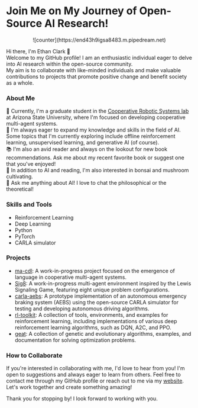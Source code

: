 # Join Me on My Journey of Open-Source AI Research!
<p align="center">
![counter](https://end43h9igsa8483.m.pipedream.net)
</p>

Hi there, I'm Ethan Clark 👋  
Welcome to my GitHub profile! I am an enthusiastic individual eager to delve into AI research within the open-source community.  
My aim is to collaborate with like-minded individuals and make valuable contributions to projects that promote positive change and benefit society as a whole.

### About Me
🔭 Currently, I'm a graduate student in the [Cooperative Robotic Systems lab](https://www.public.asu.edu/~yzhan442/CRS.html) at Arizona State University, where I'm focused on developing cooperative multi-agent systems.  
🌱 I'm always eager to expand my knowledge and skills in the field of AI. Some topics that I'm currently exploring include offline reinforcement learning, unsupervised learning, and generative AI (of course).  
📚 I'm also an avid reader and always on the lookout for new book recommendations. Ask me about my recent favorite book or suggest one that you've enjoyed!  
🍄 In addition to AI and reading, I'm also interested in bonsai and mushroom cultivating.  
💬 Ask me anything about AI! I love to chat the philosophical or the theoretical!  

### Skills and Tools
* Reinforcement Learning
* Deep Learning
* Python
* PyTorch
* CARLA simulator

### Projects
* [ma-cdl](https://github.com/ethanmclark1/ma-cdl): A work-in-progress project focused on the emergence of language in cooperative multi-agent systems.
* [Sig8](https://github.com/ethanmclark1/sig8): A work-in-progress multi-agent environment inspired by the Lewis Signaling Game, featuring eight unique problem configurations. 
* [carla-aebs](https://github.com/ethanmclark1/carla_aebs): A prototype implementation of an autonomous emergency braking system (AEBS) using the open-source CARLA simulator for testing and developing autonomous driving algorithms.  
* [rl-toolkit](https://github.com/ethanmclark1/rl_toolkit): A collection of tools, environments, and examples for reinforcement learning, including implementations of various deep reinforcement learning algorithms, such as DQN, A2C, and PPO.  
* [geat](https://github.com/ethanmclark1/geat): A collection of genetic and evolutionary algorithms, examples, and documentation for solving optimization problems.   

### How to Collaborate
If you're interested in collaborating with me, I'd love to hear from you! I'm open to suggestions and always eager to learn from others. Feel free to contact me through my GitHub profile or reach out to me via my [website](https://www.ethanmclark.com/). Let's work together and create something amazing!    

Thank you for stopping by! I look forward to working with you.
